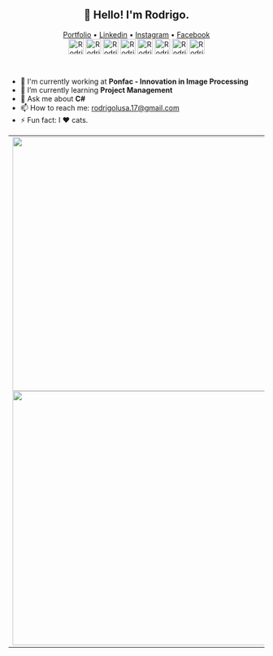 <h2 align="center">👋 Hello! I'm Rodrigo.</h2>
<p align="center">
  <a href="https://rodrigolusa.github.io" target="_blank">Portfolio</a> •
  <a href="https://www.linkedin.com/in/rodrigolusa/" target="_blank">Linkedin</a> •
  <a href="https://www.instagram.com/rodrigorlusa" target="_blank">Instagram</a> •
  <a href="https://www.facebook.com/rodrigo.lusa.1/" target="_blank">Facebook</a>
 <br>
  <img align="center" alt="Rodrigo-C" height="30" src="https://cdn.jsdelivr.net/gh/devicons/devicon/icons/c/c-plain.svg">
  <img align="center" alt="Rodrigo-Cpp" height="30" src="https://cdn.jsdelivr.net/gh/devicons/devicon/icons/cplusplus/cplusplus-plain.svg">
  <img align="center" alt="Rodrigo-C#" height="30" src="https://cdn.jsdelivr.net/gh/devicons/devicon/icons/csharp/csharp-plain.svg">
  <img align="center" alt="Rodrigo-Python" height="30" src="https://cdn.jsdelivr.net/gh/devicons/devicon/icons/python/python-plain.svg">
  <img align="center" alt="Rodrigo-SQLServer" height="30" src="https://cdn.jsdelivr.net/gh/devicons/devicon/icons/microsoftsqlserver/microsoftsqlserver-plain-wordmark.svg">
  <img align="center" alt="Rodrigo-DotNet" height="30"  src="https://cdn.jsdelivr.net/gh/devicons/devicon/icons/dot-net/dot-net-plain-wordmark.svg">

  <img align="center" alt="Rodrigo-VSCode" height="30" src="https://cdn.jsdelivr.net/gh/devicons/devicon/icons/vscode/vscode-original.svg">
  <img align="center" alt="Rodrigo-VS" height="30" src="https://cdn.jsdelivr.net/gh/devicons/devicon/icons/visualstudio/visualstudio-plain.svg">
</p>
<br>

- 🔭 I'm currently working at **Ponfac - Innovation in Image Processing**
- 🌱 I’m currently learning **Project Management**
- 💬 Ask me about **C#**
- 📫 How to reach me: <a href="mailto:rodrigolusa.17@gmail.com">rodrigolusa.17@gmail.com</a>
- ⚡ Fun fact: I :heart: cats.  



<div>
  <a href="https://github.com/rodrigolusa">
  <table>
   <tr>
     <td><img width="500" src="https://github-readme-streak-stats.herokuapp.com?user=rodrigolusa&theme=blue-green"/><br>
     <img width="500" src="https://github-readme-stats.vercel.app/api?username=rodrigolusa&show_icons=true&theme=blue-green&include_all_commits=true&count_private=true"/></td>    
     <td><img width="330" src="https://github-readme-stats.vercel.app/api/top-langs/?username=rodrigolusa&langs_count=7&theme=blue-green"/></td>
   </tr>
  </table>
</div>
 
